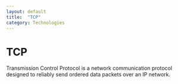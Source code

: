 ```yaml
---
layout: default
title:  "TCP"
category: Technologies
---
```


# TCP
Transmission Control Protocol is a network communication protocol
designed to reliably send ordered data packets over an IP network.
